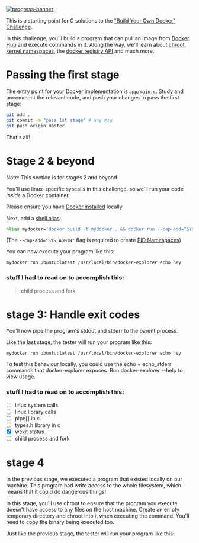 [![progress-banner](https://backend.codecrafters.io/progress/docker/0c8c1350-0f47-4657-9f6f-0cd1b5d6f364)](https://app.codecrafters.io/users/shawn-phy?r=2qF)

This is a starting point for C solutions to the
["Build Your Own Docker" Challenge](https://codecrafters.io/challenges/docker).

In this challenge, you'll build a program that can pull an image from
[Docker Hub](https://hub.docker.com/) and execute commands in it. Along the way,
we'll learn about [chroot](https://en.wikipedia.org/wiki/Chroot),
[kernel namespaces](https://en.wikipedia.org/wiki/Linux_namespaces), the
[docker registry API](https://docs.docker.com/registry/spec/api/) and much more.


# Passing the first stage

The entry point for your Docker implementation is `app/main.c`. Study and
uncomment the relevant code, and push your changes to pass the first stage:

```sh
git add .
git commit -m "pass 1st stage" # any msg
git push origin master
```

That's all! 

# Stage 2 & beyond

Note: This section is for stages 2 and beyond.

You'll use linux-specific syscalls in this challenge. so we'll run your code
_inside_ a Docker container.

Please ensure you have [Docker installed](https://docs.docker.com/get-docker/)
locally.

Next, add a [shell alias](https://shapeshed.com/unix-alias/):

```sh
alias mydocker='docker build -t mydocker . && docker run --cap-add="SYS_ADMIN" mydocker'
```

(The `--cap-add="SYS_ADMIN"` flag is required to create
[PID Namespaces](https://man7.org/linux/man-pages/man7/pid_namespaces.7.html))

You can now execute your program like this:

```sh
mydocker run ubuntu:latest /usr/local/bin/docker-explorer echo hey
```

### stuff I  had to read on to accomplish this:
> child process and fork
>
# stage 3: Handle exit codes 
You'll now pipe the program's stdout and stderr to the parent process.

Like the last stage, the tester will run your program like this:
```
mydocker run ubuntu:latest /usr/local/bin/docker-explorer echo hey
```
To test this behaviour locally, you could use the echo + echo_stderr commands that docker-explorer exposes. Run docker-explorer --help to view usage.

### stuff I  had to read on to accomplish this:
- [ ] linux system calls
- [ ] linux library calls
- [ ] pipe[] in c
- [ ] types.h library in c
- [x] wexit status
- [ ] child process and fork 

# stage 4
In the previous stage, we executed a program that existed locally on our machine. This program had write access to the whole filesystem, which means that it could do dangerous things!

In this stage, you'll use chroot to ensure that the program you execute doesn't have access to any files on the host machine. Create an empty temporary directory and chroot into it when executing the command. You'll need to copy the binary being executed too.

Just like the previous stage, the tester will run your program like this:
